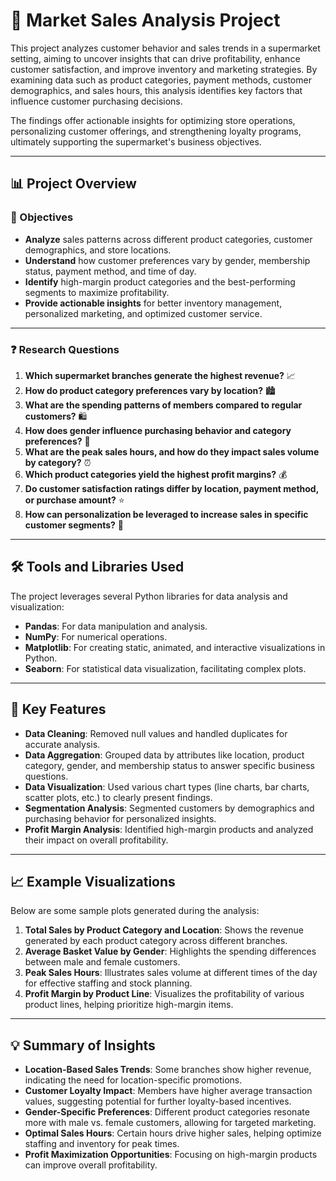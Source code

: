 # 🛒 Market Sales Analysis Project

This project analyzes customer behavior and sales trends in a supermarket setting, aiming to uncover insights that can drive profitability, enhance customer satisfaction, and improve inventory and marketing strategies. By examining data such as product categories, payment methods, customer demographics, and sales hours, this analysis identifies key factors that influence customer purchasing decisions.

The findings offer actionable insights for optimizing store operations, personalizing customer offerings, and strengthening loyalty programs, ultimately supporting the supermarket's business objectives.

---

## 📊 Project Overview

### 🎯 Objectives

- **Analyze** sales patterns across different product categories, customer demographics, and store locations.
- **Understand** how customer preferences vary by gender, membership status, payment method, and time of day.
- **Identify** high-margin product categories and the best-performing segments to maximize profitability.
- **Provide actionable insights** for better inventory management, personalized marketing, and optimized customer service.

---

### ❓ Research Questions

1. **Which supermarket branches generate the highest revenue?** 📈
2. **How do product category preferences vary by location?** 🏙️
3. **What are the spending patterns of members compared to regular customers?** 🛍️
4. **How does gender influence purchasing behavior and category preferences?** 👫
5. **What are the peak sales hours, and how do they impact sales volume by category?** ⏰
6. **Which product categories yield the highest profit margins?** 💰
7. **Do customer satisfaction ratings differ by location, payment method, or purchase amount?** ⭐
8. **How can personalization be leveraged to increase sales in specific customer segments?** 🎯

---

## 🛠 Tools and Libraries Used

The project leverages several Python libraries for data analysis and visualization:

- **Pandas**: For data manipulation and analysis.
- **NumPy**: For numerical operations.
- **Matplotlib**: For creating static, animated, and interactive visualizations in Python.
- **Seaborn**: For statistical data visualization, facilitating complex plots.

---

## 🌟 Key Features

- **Data Cleaning**: Removed null values and handled duplicates for accurate analysis.
- **Data Aggregation**: Grouped data by attributes like location, product category, gender, and membership status to answer specific business questions.
- **Data Visualization**: Used various chart types (line charts, bar charts, scatter plots, etc.) to clearly present findings.
- **Segmentation Analysis**: Segmented customers by demographics and purchasing behavior for personalized insights.
- **Profit Margin Analysis**: Identified high-margin products and analyzed their impact on overall profitability.

---

## 📈 Example Visualizations

Below are some sample plots generated during the analysis:

1. **Total Sales by Product Category and Location**: Shows the revenue generated by each product category across different branches.
2. **Average Basket Value by Gender**: Highlights the spending differences between male and female customers.
3. **Peak Sales Hours**: Illustrates sales volume at different times of the day for effective staffing and stock planning.
4. **Profit Margin by Product Line**: Visualizes the profitability of various product lines, helping prioritize high-margin items.

---

## 💡 Summary of Insights

- **Location-Based Sales Trends**: Some branches show higher revenue, indicating the need for location-specific promotions.
- **Customer Loyalty Impact**: Members have higher average transaction values, suggesting potential for further loyalty-based incentives.
- **Gender-Specific Preferences**: Different product categories resonate more with male vs. female customers, allowing for targeted marketing.
- **Optimal Sales Hours**: Certain hours drive higher sales, helping optimize staffing and inventory for peak times.
- **Profit Maximization Opportunities**: Focusing on high-margin products can improve overall profitability.

